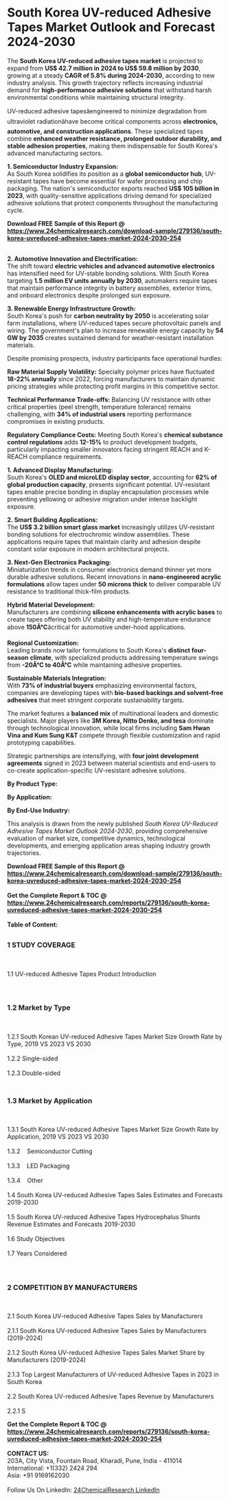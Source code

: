 <h1>South Korea UV-reduced Adhesive Tapes Market Outlook and Forecast 2024-2030</h1><p>The <strong>South Korea UV-reduced adhesive tapes market</strong> is projected to expand from <strong>US$ 42.7 million in 2024 to US$ 59.8 million by 2030</strong>, growing at a steady <strong>CAGR of 5.8% during 2024-2030</strong>, according to new industry analysis. This growth trajectory reflects increasing industrial demand for <strong>high-performance adhesive solutions</strong> that withstand harsh environmental conditions while maintaining structural integrity.</p><p>UV-reduced adhesive tapesâengineered to minimize degradation from ultraviolet radiationâhave become critical components across <strong>electronics, automotive, and construction applications</strong>. These specialized tapes combine <strong>enhanced weather resistance, prolonged outdoor durability, and stable adhesion properties</strong>, making them indispensable for South Korea's advanced manufacturing sectors.</p><p><strong>1. Semiconductor Industry Expansion:</strong><br>
As South Korea solidifies its position as a <strong>global semiconductor hub</strong>, UV-resistant tapes have become essential for wafer processing and chip packaging. The nation's semiconductor exports reached <strong>US$ 105 billion in 2023</strong>, with quality-sensitive applications driving demand for specialized adhesive solutions that protect components throughout the manufacturing cycle.</p><div><b>Download FREE Sample of this Report @ 
            <a href="https://www.24chemicalresearch.com/download-sample/279136/south-korea-uvreduced-adhesive-tapes-market-2024-2030-254">
            https://www.24chemicalresearch.com/download-sample/279136/south-korea-uvreduced-adhesive-tapes-market-2024-2030-254</a></b></div><br><p><strong>2. Automotive Innovation and Electrification:</strong><br>
The shift toward <strong>electric vehicles and advanced automotive electronics</strong> has intensified need for UV-stable bonding solutions. With South Korea targeting <strong>1.5 million EV units annually by 2030</strong>, automakers require tapes that maintain performance integrity in battery assemblies, exterior trims, and onboard electronics despite prolonged sun exposure.</p><p><strong>3. Renewable Energy Infrastructure Growth:</strong><br>
South Korea's push for <strong>carbon neutrality by 2050</strong> is accelerating solar farm installations, where UV-reduced tapes secure photovoltaic panels and wiring. The government's plan to increase renewable energy capacity by <strong>54 GW by 2035</strong> creates sustained demand for weather-resistant installation materials.</p><p>Despite promising prospects, industry participants face operational hurdles:</p><p><strong>Raw Material Supply Volatility:</strong> Specialty polymer prices have fluctuated <strong>18-22% annually</strong> since 2022, forcing manufacturers to maintain dynamic pricing strategies while protecting profit margins in this competitive sector.</p><p><strong>Technical Performance Trade-offs:</strong> Balancing UV resistance with other critical properties (peel strength, temperature tolerance) remains challenging, with <strong>34% of industrial users</strong> reporting performance compromises in existing products.</p><p><strong>Regulatory Compliance Costs:</strong> Meeting South Korea's <strong>chemical substance control regulations</strong> adds <strong>12-15%</strong> to product development budgets, particularly impacting smaller innovators facing stringent REACH and K-REACH compliance requirements.</p><p><strong>1. Advanced Display Manufacturing:</strong><br>
South Korea's <strong>OLED and microLED display sector</strong>, accounting for <strong>62% of global production capacity</strong>, presents significant potential. UV-resistant tapes enable precise bonding in display encapsulation processes while preventing yellowing or adhesive migration under intense backlight exposure.</p><p><strong>2. Smart Building Applications:</strong><br>
The <strong>US$ 3.2 billion smart glass market</strong> increasingly utilizes UV-resistant bonding solutions for electrochromic window assemblies. These applications require tapes that maintain clarity and adhesion despite constant solar exposure in modern architectural projects.</p><p><strong>3. Next-Gen Electronics Packaging:</strong><br>
Miniaturization trends in consumer electronics demand thinner yet more durable adhesive solutions. Recent innovations in <strong>nano-engineered acrylic formulations</strong> allow tapes under <strong>50 microns thick</strong> to deliver comparable UV resistance to traditional thick-film products.</p><p><strong>Hybrid Material Development:</strong><br>
	Manufacturers are combining <strong>silicone enhancements with acrylic bases</strong> to create tapes offering both UV stability and high-temperature endurance above <strong>150Â°C</strong>âcritical for automotive under-hood applications.</p><p><strong>Regional Customization:</strong><br>
	Leading brands now tailor formulations to South Korea's <strong>distinct four-season climate</strong>, with specialized products addressing temperature swings from <strong>-20Â°C to 40Â°C</strong> while maintaining adhesive properties.</p><p><strong>Sustainable Materials Integration:</strong><br>
	With <strong>73% of industrial buyers</strong> emphasizing environmental factors, companies are developing tapes with <strong>bio-based backings and solvent-free adhesives</strong> that meet stringent corporate sustainability targets.</p><p>The market features a <strong>balanced mix</strong> of multinational leaders and domestic specialists. Major players like <strong>3M Korea, Nitto Denko, and tesa</strong> dominate through technological innovation, while local firms including <strong>Sam Hwan Vina and Kum Sung K&amp;T</strong> compete through flexible customization and rapid prototyping capabilities.</p><p>Strategic partnerships are intensifying, with <strong>four joint development agreements</strong> signed in 2023 between material scientists and end-users to co-create application-specific UV-resistant adhesive solutions.</p><p><strong>By Product Type:</strong></p><p><strong>By Application:</strong></p><p><strong>By End-Use Industry:</strong></p><p>This analysis is drawn from the newly published <em>South Korea UV-Reduced Adhesive Tapes Market Outlook 2024-2030</em>, providing comprehensive evaluation of market size, competitive dynamics, technological developments, and emerging application areas shaping industry growth trajectories.</p><div><b>Download FREE Sample of this Report @ 
            <a href="https://www.24chemicalresearch.com/download-sample/279136/south-korea-uvreduced-adhesive-tapes-market-2024-2030-254">
            https://www.24chemicalresearch.com/download-sample/279136/south-korea-uvreduced-adhesive-tapes-market-2024-2030-254</a></b></div><br><div><b>Get the Complete Report & TOC @ 
            <a href="https://www.24chemicalresearch.com/reports/279136/south-korea-uvreduced-adhesive-tapes-market-2024-2030-254">
            https://www.24chemicalresearch.com/reports/279136/south-korea-uvreduced-adhesive-tapes-market-2024-2030-254</a></b></div><br>
            <b>Table of Content:</b><p><h2><span style="font-size:16px"><strong>1 STUDY COVERAGE</strong></span></h2><br />
<p>1.1 UV-reduced Adhesive Tapes Product Introduction</p><br />
<h2><span style="font-size:16px"><strong>1.2 Market by Type</strong></span></h2><br />
<p>1.2.1 South Korean UV-reduced Adhesive Tapes Market Size Growth Rate by Type, 2019 VS 2023 VS 2030<br /><br />
1.2.2 Single-sided&nbsp;&nbsp; &nbsp;<br /><br />
1.2.3 Double-sided<br /><br />
<h2><span style="font-size:16px"><strong>1.3 Market by Application</strong></span></h2><br />
<p>1.3.1 South Korea UV-reduced Adhesive Tapes Market Size Growth Rate by Application, 2019 VS 2023 VS 2030<br /><br />
1.3.2&nbsp;&nbsp; &nbsp;Semiconductor Cutting<br /><br />
1.3.3&nbsp;&nbsp; &nbsp;LED Packaging<br /><br />
1.3.4&nbsp;&nbsp; &nbsp;Other<br /><br />
1.4 South Korea UV-reduced Adhesive Tapes Sales Estimates and Forecasts 2019-2030<br /><br />
1.5 South Korea UV-reduced Adhesive Tapes Hydrocephalus Shunts Revenue Estimates and Forecasts 2019-2030<br /><br />
1.6 Study Objectives<br /><br />
1.7 Years Considered</p><br />
<h2><span style="font-size:16px"><strong>2 COMPETITION BY MANUFACTURERS</strong></span></h2><br />
<p>2.1 South Korea UV-reduced Adhesive Tapes Sales by Manufacturers<br /><br />
2.1.1 South Korea UV-reduced Adhesive Tapes Sales by Manufacturers (2019-2024)<br /><br />
2.1.2 South Korea UV-reduced Adhesive Tapes Sales Market Share by Manufacturers (2019-2024)<br /><br />
2.1.3 Top Largest Manufacturers of UV-reduced Adhesive Tapes in 2023 in South Korea<br /><br />
2.2 South Korea UV-reduced Adhesive Tapes Revenue by Manufacturers<br /><br />
2.2.1 S</p><div><b>Get the Complete Report & TOC @ 
            <a href="https://www.24chemicalresearch.com/reports/279136/south-korea-uvreduced-adhesive-tapes-market-2024-2030-254">
            https://www.24chemicalresearch.com/reports/279136/south-korea-uvreduced-adhesive-tapes-market-2024-2030-254</a></b></div><br><b>CONTACT US:</b><br>
            203A, City Vista, Fountain Road, Kharadi, Pune, India - 411014<br>
            International: +1(332) 2424 294<br>
            Asia: +91 9169162030 <br><br>
            Follow Us On LinkedIn: <a href="https://www.linkedin.com/company/24chemicalresearch/">24ChemicalResearch LinkedIn</a>